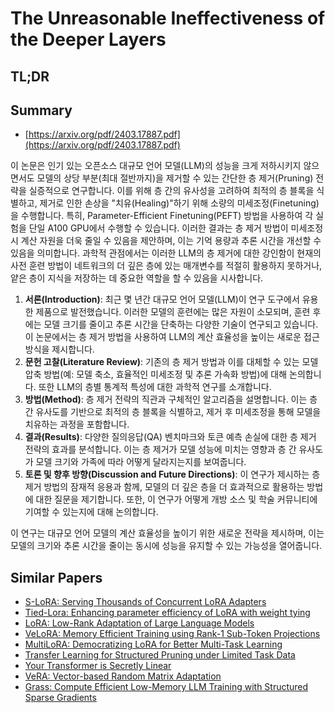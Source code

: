 # The Unreasonable Ineffectiveness of the Deeper Layers
## TL;DR
## Summary
- [https://arxiv.org/pdf/2403.17887.pdf](https://arxiv.org/pdf/2403.17887.pdf)

이 논문은 인기 있는 오픈소스 대규모 언어 모델(LLM)의 성능을 크게 저하시키지 않으면서도 모델의 상당 부분(최대 절반까지)을 제거할 수 있는 간단한 층 제거(Pruning) 전략을 실증적으로 연구합니다. 이를 위해 층 간의 유사성을 고려하여 최적의 층 블록을 식별하고, 제거로 인한 손상을 "치유(Healing)"하기 위해 소량의 미세조정(Finetuning)을 수행합니다. 특히, Parameter-Efficient Finetuning(PEFT) 방법을 사용하여 각 실험을 단일 A100 GPU에서 수행할 수 있습니다. 이러한 결과는 층 제거 방법이 미세조정 시 계산 자원을 더욱 줄일 수 있음을 제안하며, 이는 기억 용량과 추론 시간을 개선할 수 있음을 의미합니다. 과학적 관점에서는 이러한 LLM의 층 제거에 대한 강인함이 현재의 사전 훈련 방법이 네트워크의 더 깊은 층에 있는 매개변수를 적절히 활용하지 못하거나, 얕은 층이 지식을 저장하는 데 중요한 역할을 할 수 있음을 시사합니다.

1. **서론(Introduction)**: 최근 몇 년간 대규모 언어 모델(LLM)이 연구 도구에서 유용한 제품으로 발전했습니다. 이러한 모델의 훈련에는 많은 자원이 소모되며, 훈련 후에는 모델 크기를 줄이고 추론 시간을 단축하는 다양한 기술이 연구되고 있습니다. 이 논문에서는 층 제거 방법을 사용하여 LLM의 계산 효율성을 높이는 새로운 접근 방식을 제시합니다.
2. **문헌 고찰(Literature Review)**: 기존의 층 제거 방법과 이를 대체할 수 있는 모델 압축 방법(예: 모델 축소, 효율적인 미세조정 및 추론 가속화 방법)에 대해 논의합니다. 또한 LLM의 층별 통계적 특성에 대한 과학적 연구를 소개합니다.
3. **방법(Method)**: 층 제거 전략의 직관과 구체적인 알고리즘을 설명합니다. 이는 층 간 유사도를 기반으로 최적의 층 블록을 식별하고, 제거 후 미세조정을 통해 모델을 치유하는 과정을 포함합니다.
4. **결과(Results)**: 다양한 질의응답(QA) 벤치마크와 토큰 예측 손실에 대한 층 제거 전략의 효과를 분석합니다. 이는 층 제거가 모델 성능에 미치는 영향과 층 간 유사도가 모델 크기와 가족에 따라 어떻게 달라지는지를 보여줍니다.
5. **토론 및 향후 방향(Discussion and Future Directions)**: 이 연구가 제시하는 층 제거 방법의 잠재적 응용과 함께, 모델의 더 깊은 층을 더 효과적으로 활용하는 방법에 대한 질문을 제기합니다. 또한, 이 연구가 어떻게 개방 소스 및 학술 커뮤니티에 기여할 수 있는지에 대해 논의합니다.

이 연구는 대규모 언어 모델의 계산 효율성을 높이기 위한 새로운 전략을 제시하며, 이는 모델의 크기와 추론 시간을 줄이는 동시에 성능을 유지할 수 있는 가능성을 열어줍니다.

## Similar Papers
- [S-LoRA: Serving Thousands of Concurrent LoRA Adapters](2311.03285.md)
- [Tied-Lora: Enhancing parameter efficiency of LoRA with weight tying](2311.09578.md)
- [LoRA: Low-Rank Adaptation of Large Language Models](2106.09685.md)
- [VeLoRA: Memory Efficient Training using Rank-1 Sub-Token Projections](2405.17991.md)
- [MultiLoRA: Democratizing LoRA for Better Multi-Task Learning](2311.11501.md)
- [Transfer Learning for Structured Pruning under Limited Task Data](2311.06382.md)
- [Your Transformer is Secretly Linear](2405.12250.md)
- [VeRA: Vector-based Random Matrix Adaptation](2310.11454.md)
- [Grass: Compute Efficient Low-Memory LLM Training with Structured Sparse Gradients](2406.17660.md)
